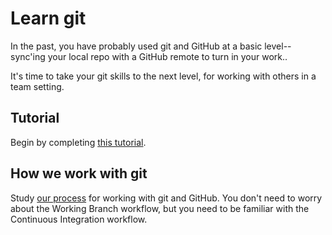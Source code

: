 # Learn git

In the past, you have probably used git and GitHub at a basic level-- sync'ing your local repo with a GitHub remote to turn in your work..

It's time to take your git skills to the next level, for working with others in a team setting.

## Tutorial

Begin by completing [this tutorial](https://try.github.io/).

## How we work with git

Study [our process](https://github.com/dewv/procedures/blob/master/git/workingBranch.md) for working with git and GitHub. You don't need to worry about the Working Branch workflow, but you need to be familiar with the Continuous Integration workflow.
